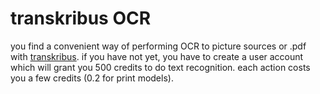# transkribus OCR
you find a convenient way of performing OCR to picture sources or .pdf with [transkribus][1]. if you have not yet, you have to create a user account which will grant you 500 credits to do text recognition. each action costs you a few credits (0.2 for print models).

[1]:	https://readcoop.eu/transkribus/